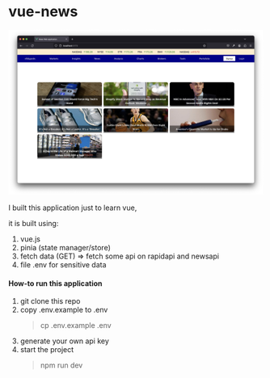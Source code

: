 # vue-news

![preview of the apps](public/images/preview.jpeg)

I built this application just to learn vue,

it is built using:

1. vue.js
2. pinia (state manager/store)
3. fetch data (GET) => fetch some api on rapidapi and newsapi
4. file .env for sensitive data

#### How-to run this application

1. git clone this repo
2. copy .env.example to .env
   > cp .env.example .env
3. generate your own api key
4. start the project
   > npm run dev
